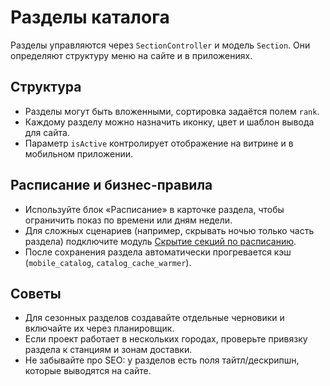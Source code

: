 # Разделы каталога

Разделы управляются через `SectionController` и модель `Section`. Они определяют структуру меню на сайте и в приложениях.

## Структура

- Разделы могут быть вложенными, сортировка задаётся полем `rank`.
- Каждому разделу можно назначить иконку, цвет и шаблон вывода для сайта.
- Параметр `isActive` контролирует отображение на витрине и в мобильном приложении.

## Расписание и бизнес-правила

- Используйте блок «Расписание» в карточке раздела, чтобы ограничить показ по времени или дням недели.
- Для сложных сценариев (например, скрывать ночью только часть раздела) подключите модуль [Скрытие секций по расписанию](../marketing/section-schedule.md).
- После сохранения раздела автоматически прогревается кэш (`mobile_catalog`, `catalog_cache_warmer`).

## Советы

- Для сезонных разделов создавайте отдельные черновики и включайте их через планировщик.
- Если проект работает в нескольких городах, проверьте привязку раздела к станциям и зонам доставки.
- Не забывайте про SEO: у разделов есть поля тайтл/дескрипшн, которые выводятся на сайте.
